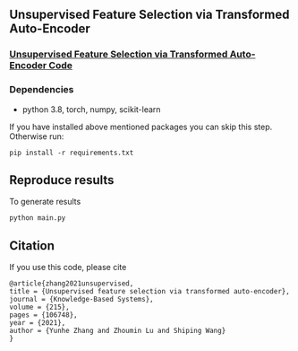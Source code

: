 ## Unsupervised Feature Selection via Transformed Auto-Encoder

### [Unsupervised Feature Selection via Transformed Auto-Encoder Code]()

### Dependencies

- python 3.8, torch, numpy, scikit-learn

If you have installed above mentioned packages you can skip this step. Otherwise run:

    pip install -r requirements.txt

## Reproduce results

To generate results

    python main.py

## Citation
If you use this code, please cite
```
@article{zhang2021unsupervised,
title = {Unsupervised feature selection via transformed auto-encoder}, 
journal = {Knowledge-Based Systems}, 
volume = {215},
pages = {106748},
year = {2021},
author = {Yunhe Zhang and Zhoumin Lu and Shiping Wang}
}
```







